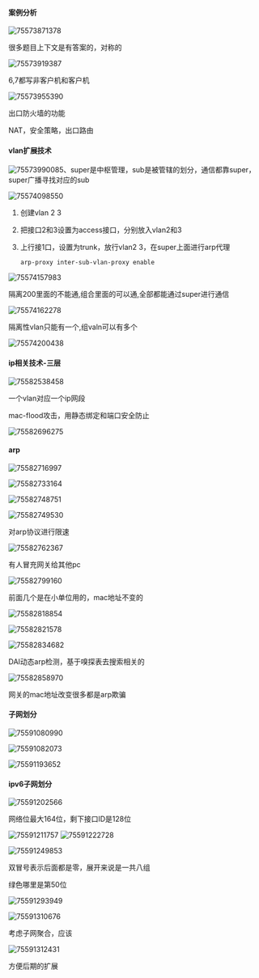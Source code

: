 ####  案例分析

![75573871378](C:\Users\zxh\Desktop\前端\软考\案例分析.assets\1755738713781.png)

 很多题目上下文是有答案的，对称的

![75573919387](C:\Users\zxh\Desktop\前端\软考\案例分析.assets\1755739193873.png)

6,7都写非客户机和客户机

![75573955390](C:\Users\zxh\Desktop\前端\软考\案例分析.assets\1755739553900.png)

出口防火墙的功能

NAT，安全策略，出口路由

 

####  vlan扩展技术

![75573990085](C:\Users\zxh\Desktop\前端\软考\案例分析.assets\1755739900852.png)、super是中枢管理，sub是被管辖的划分，通信都靠super，super广播寻找对应的sub

![75574098550](C:\Users\zxh\Desktop\前端\软考\案例分析.assets\1755740985507.png)

1. 创建vlan 2 3

2. 把接口2和3设置为access接口，分别放入vlan2和3

3. 上行接1口，设置为trunk，放行vlan2 3，在super上面进行arp代理

   `arp-proxy inter-sub-vlan-proxy enable`



![75574157983](C:\Users\zxh\Desktop\前端\软考\案例分析.assets\1755741579839.png)

隔离200里面的不能通,组合里面的可以通,全部都能通过super进行通信

![75574162278](C:\Users\zxh\Desktop\前端\软考\案例分析.assets\1755741622784.png)

隔离性vlan只能有一个,组valn可以有多个

![75574200438](C:\Users\zxh\Desktop\前端\软考\案例分析.assets\1755742004383.png)





####  ip相关技术-三层

  ![75582538458](C:\Users\zxh\Desktop\前端\软考\案例分析.assets\1755825384587.png)

一个vlan对应一个ip网段

  mac-flood攻击，用静态绑定和端口安全防止

![75582696275](C:\Users\zxh\Desktop\前端\软考\案例分析.assets\1755826962759.png)



####  arp

![75582716997](C:\Users\zxh\Desktop\前端\软考\案例分析.assets\1755827169976.png)

![75582733164](C:\Users\zxh\Desktop\前端\软考\案例分析.assets\1755827331643.png)

![75582748751](C:\Users\zxh\Desktop\前端\软考\案例分析.assets\1755827487514.png)

![75582749530](C:\Users\zxh\Desktop\前端\软考\案例分析.assets\1755827495301.png)

对arp协议进行限速







![75582762367](C:\Users\zxh\Desktop\前端\软考\案例分析.assets\1755827623676.png)

有人冒充网关给其他pc 

![75582799160](C:\Users\zxh\Desktop\前端\软考\案例分析.assets\1755827991603.png)

前面几个是在小单位用的，mac地址不变的

  ![75582818854](C:\Users\zxh\Desktop\前端\软考\案例分析.assets\1755828188544.png)

![75582821578](C:\Users\zxh\Desktop\前端\软考\案例分析.assets\1755828215784.png)

![75582834682](C:\Users\zxh\Desktop\前端\软考\案例分析.assets\1755828346825.png)

DAI动态arp检测，基于嗅探表去搜索相关的

![75582858970](C:\Users\zxh\Desktop\前端\软考\案例分析.assets\1755828589701.png)

网关的mac地址改变很多都是arp欺骗

 



####   子网划分

 ![75591080990](C:\Users\zxh\Desktop\前端\软考\案例分析.assets\1755910809904.png)

![75591082073](C:\Users\zxh\Desktop\前端\软考\案例分析.assets\1755910820735.png)

![75591193652](C:\Users\zxh\Desktop\前端\软考\案例分析.assets\1755911936525.png)



####  ipv6子网划分

![75591202566](C:\Users\zxh\Desktop\前端\软考\案例分析.assets\1755912025665.png)

网络位最大164位，剩下接口ID是128位

![75591211757](C:\Users\zxh\Desktop\前端\软考\案例分析.assets\1755912117575.png)
![75591222728](C:\Users\zxh\Desktop\前端\软考\案例分析.assets\1755912227280.png)

![75591249853](C:\Users\zxh\Desktop\前端\软考\案例分析.assets\1755912498538.png)

双冒号表示后面都是零，展开来说是一共八组

绿色哪里是第50位

![75591293949](C:\Users\zxh\Desktop\前端\软考\案例分析.assets\1755912939491.png)



![75591310676](C:\Users\zxh\Desktop\前端\软考\案例分析.assets\1755913106769.png)

考虑子网聚合，应该

![75591312431](C:\Users\zxh\Desktop\前端\软考\案例分析.assets\1755913124314.png)

方便后期的扩展









 
